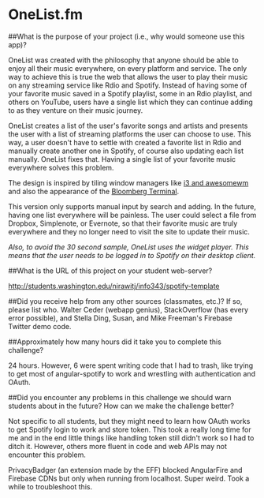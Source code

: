 # OneList.fm

##What is the purpose of your project (i.e., why would someone use this app)?

OneList was created with the philosophy that anyone should be able to enjoy all their music everywhere, on every platform and service. The only way to achieve this is true the web that allows the user to play their music on any streaming service like Rdio and Spotify. Instead of having some of your favorite music saved in a Spotify playlist, some in an Rdio playlist, and others on YouTube, users have a single list which they can continue adding to as they venture on their music journey.

OneList creates a list of the user's favorite songs and artists and presents the user with a list of streaming platforms the user can choose to use. This way, a user doesn't have to settle with created a favorite list in Rdio and manually create another one in Spotify, of course also updating each list manually. OneList fixes that. Having a single list of your favorite music everywhere solves this problem.

The design is inspired by tiling window managers like [i3 and awesomewm](https://feednix-jarkore.rhcloud.com/wp-content/uploads/2014/06/2014-10-01-093917_1366x768_scrot.png) and also the appearance of the [Bloomberg Terminal](http://cdn.skilledup.com/wp-content/uploads/2013/02/Bloomberg-Screenshot-620x443.gif).

This version only supports manual input by search and adding. In the future, having one list everywhere will be painless. The user could select a file from Dropbox, Simplenote, or Evernote, so that their favorite music are truly everywhere and they no longer need to visit the site to update their music.

*Also, to avoid the 30 second sample, OneList uses the widget player. This means that the user needs to be logged in to Spotify on their desktop client.*

##What is the URL of this project on your student web-server?

http://students.washington.edu/nirawitj/info343/spotify-template

##Did you receive help from any other sources (classmates, etc.)? If so, please list who.
Walter Ceder (webapp genius), StackOverflow (has every error possible), and Stella Ding, Susan, and Mike Freeman's Firebase Twitter demo code.

##Approximately how many hours did it take you to complete this challenge?

24 hours. However, 6 were spent writing code that I had to trash, like trying to get most of angular-spotify to work and wrestling with authentication and OAuth.

##Did you encounter any problems in this challenge we should warn students about in the future? How can we make the challenge better?

Not specific to all students, but they might need to learn how OAuth works to get Spotify login to work and store token. This took a really long time for me and in the end little things like handling token still didn't work so I had to ditch it. However, others more fluent in code and web APIs may not encounter this problem.

PrivacyBadger (an extension made by the EFF) blocked AngularFire and Firebase CDNs but only when running from localhost. Super weird. Took a while to troubleshoot this.
